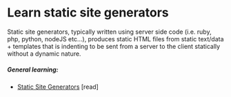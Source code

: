 # Learn static site generators

Static site generators, typically written using server side code (i.e. ruby, php, python, nodeJS etc...), produces static HTML files from static text/data + templates that is indenting to be sent from a server to the client statically without a dynamic nature.

##### General learning:

-   [Static Site Generators](http://www.oreilly.com/web-platform/free/static-site-generators.csp) [read]
